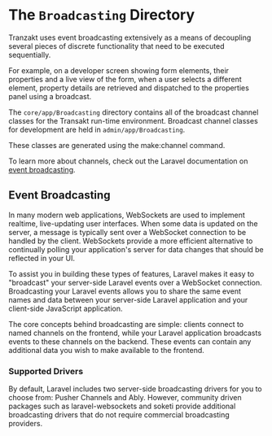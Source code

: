 # The `Broadcasting` Directory
Tranzakt uses event broadcasting extensively as a means of decoupling several pieces of
discrete functionality that need to be executed sequentially.

For example, on a developer screen showing form elements, their properties and a live
view of the form, when a user selects a different element, property details are retrieved
and dispatched to the properties panel using a broadcast.

The `core/app/Broadcasting` directory contains all of the broadcast channel classes
for the Transakt run-time environment.
Broadcast channel classes for development are held in `admin/app/Broadcasting`.

These classes are generated using the make:channel command.

To learn more about channels, check out the Laravel documentation
on [event broadcasting](https://laravel.com/docs/9.x/broadcasting).

## Event Broadcasting
In many modern web applications, WebSockets are used to implement
realtime, live-updating user interfaces.
When some data is updated on the server,
a message is typically sent over a WebSocket connection to be handled by the client.
WebSockets provide a more efficient alternative to continually polling
your application's server for data changes that should be reflected in your UI.

To assist you in building these types of features, Laravel makes it easy
to "broadcast" your server-side Laravel events over a WebSocket connection.
Broadcasting your Laravel events allows you to share the same event names and data
between your server-side Laravel application and your client-side JavaScript application.

The core concepts behind broadcasting are simple:
clients connect to named channels on the frontend,
while your Laravel application broadcasts events to these channels on the backend.
These events can contain any additional data you wish to make available to the frontend.

### Supported Drivers
By default, Laravel includes two server-side broadcasting drivers for you to choose from:
Pusher Channels and Ably.
However, community driven packages such as laravel-websockets and soketi provide
additional broadcasting drivers that do not require commercial broadcasting providers.

